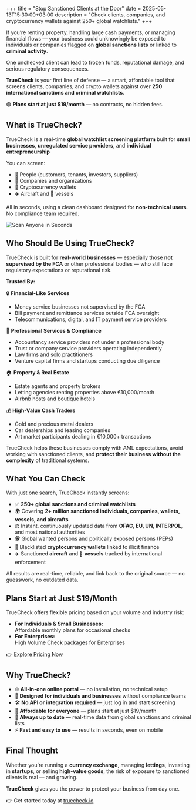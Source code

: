 +++
title = "Stop Sanctioned Clients at the Door"
date = 2025-05-13T15:30:00+03:00
description = "Check clients, companies, and cryptocurrency wallets against 250+ global watchlists."
+++

If you’re renting property, handling large cash payments, or managing financial flows — your business could unknowingly be exposed to individuals or companies flagged on **global sanctions lists** or linked to **criminal activity**.

One unchecked client can lead to frozen funds, reputational damage, and serious regulatory consequences.

**TrueCheck** is your first line of defense — a smart, affordable tool that screens clients, companies, and crypto wallets against over **250 international sanctions and criminal watchlists**.

🟢 **Plans start at just $19/month** — no contracts, no hidden fees.

  
## **What is TrueCheck?**

TrueCheck is a real-time **global watchlist screening platform** built for **small businesses**, **unregulated service providers**, and **individual entrepreneurship** 

You can screen:

-   🧍 People (customers, tenants, investors, suppliers)
-   🏢 Companies and organizations
-   💸 Cryptocurrency wallets
-   ✈️ Aircraft and 🚢 vessels

All in seconds, using a clean dashboard designed for **non-technical users**. No compliance team required.

![Scan Anyone in Seconds](truecheck_scan.jpg)

  ## **Who Should Be Using TrueCheck?**

TrueCheck is built for **real-world businesses** — especially those **not supervised by the FCA** or other professional bodies — who still face regulatory expectations or reputational risk.

**Trusted By:**

🔒 **Financial-Like Services**

-   Money service businesses not supervised by the FCA
-   Bill payment and remittance services outside FCA oversight
-   Telecommunications, digital, and IT payment service providers

💼 **Professional Services & Compliance**

-   Accountancy service providers not under a professional body
-   Trust or company service providers operating independently
-   Law firms and solo practitioners
-   Venture capital firms and startups conducting due diligence

🏠 **Property & Real Estate**

-   Estate agents and property brokers
-   Letting agencies renting properties above €10,000/month
-   Airbnb hosts and boutique hotels

💰 **High-Value Cash Traders**

-   Gold and precious metal dealers
-   Car dealerships and leasing companies
-   Art market participants dealing in €10,000+ transactions

TrueCheck helps these businesses comply with AML expectations, avoid working with sanctioned clients, and **protect their business without the complexity** of traditional systems.

  ##  **What You Can Check**

With just one search, TrueCheck instantly screens:

-   ✅ **250+ global sanctions and criminal watchlists**
-   🌍 Covering **2+ million sanctioned individuals, companies, wallets, vessels, and aircrafts**
-   ⚖️ Instant, continuously updated data from **OFAC, EU, UN, INTERPOL**, and most national authorities
-   🕵️ Global wanted persons and politically exposed persons (PEPs)
-   💸 Blacklisted **cryptocurrency wallets** linked to illicit finance
-   ✈️ Sanctioned **aircraft** and 🚢 **vessels** tracked by international enforcement

All results are real-time, reliable, and link back to the original source — no guesswork, no outdated data.

 ## **Plans Start at Just $19/Month**

TrueCheck offers flexible pricing based on your volume and industry risk:

-   **For Individuals & Small Businesses:**  
    Affordable monthly plans for occasional checks
-   **For Enterprises:**  
    High Volume Check packages for Enterprises

👉 [Explore Pricing Now](https://truecheck.io/#pricing)

 ## **Why TrueCheck?**

-   🌐 **All-in-one online portal** — no installation, no technical setup
-   🧠 **Designed for individuals and businesses** without compliance teams
-   🛠️ **No API or integration required** — just log in and start screening
-   💸 **Affordable for everyone** — plans start at just $19/month
-   🔄 **Always up to date** — real-time data from global sanctions and criminal lists
-   ⚡ **Fast and easy to use** — results in seconds, even on mobile

 ## **Final Thought**

Whether you're running a **currency exchange**, managing **lettings**, investing in **startups**, or selling **high-value goods**, the risk of exposure to sanctioned clients is real — and growing.

**TrueCheck** gives you the power to protect your business from day one.

👉 Get started today at [truecheck.io](https://truecheck.io/)





